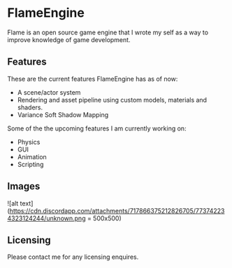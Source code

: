# FlameEngine
Flame is an open source game engine that I wrote my self as a way to improve knowledge of game development.


## Features

These are the current features FlameEngine has as of now:

- A scene/actor system
- Rendering and asset pipeline using custom models, materials and shaders.
- Variance Soft Shadow Mapping

Some of the the upcoming features I am currently working on:

- Physics
- GUI
- Animation
- Scripting

## Images

![alt text](https://cdn.discordapp.com/attachments/717866375212826705/773742234323124244/unknown.png = 500x500)

## Licensing

Please contact me for any licensing enquires.
